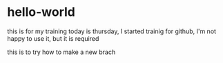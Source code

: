# hello-world
this is for my training
today is thursday, I started trainig for github, I'm not happy to use it, but it is required

this is to try how to make a new brach
